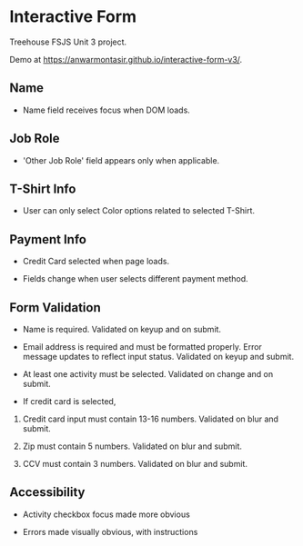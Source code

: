# Interactive Form

Treehouse FSJS Unit 3 project.

Demo at https://anwarmontasir.github.io/interactive-form-v3/.

## Name

* Name field receives focus when DOM loads.

## Job Role

* 'Other Job Role' field appears only when applicable.

## T-Shirt Info

* User can only select Color options related to selected T-Shirt.

## Payment Info

* Credit Card selected when page loads.

* Fields change when user selects different payment method.

## Form Validation

* Name is required. Validated on keyup and on submit.

* Email address is required and must be formatted properly. Error message updates to reflect input status. Validated on keyup and submit.

* At least one activity must be selected. Validated on change and on submit.

* If credit card is selected, 

1. Credit card input must contain 13-16 numbers. Validated on blur and submit.

2. Zip must contain 5 numbers. Validated on blur and submit.

3. CCV must contain 3 numbers. Validated on blur and submit.

## Accessibility

* Activity checkbox focus made more obvious

* Errors made visually obvious, with instructions